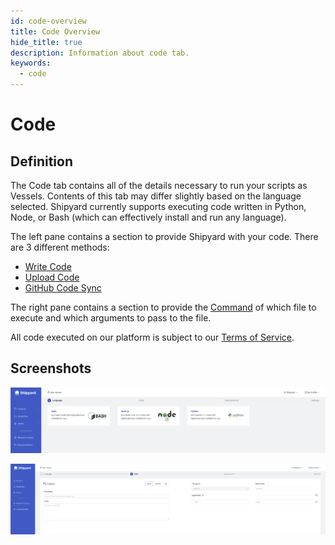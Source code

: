 ```yaml
---
id: code-overview
title: Code Overview
hide_title: true
description: Information about code tab.
keywords:
  - code
---
```


# Code

## Definition

The Code tab contains all of the details necessary to run your scripts as Vessels. Contents of this tab may differ slightly based on the language selected. Shipyard currently supports executing code written in Python, Node, or Bash \(which can effectively install and run any language\).

The left pane contains a section to provide Shipyard with your code. There are 3 different methods:

- [Write Code](write-code.md)
- [Upload Code](upload-code.md)
- [GitHub Code Sync](git-connection.md)

The right pane contains a section to provide the [Command](command.md) of which file to execute and which arguments to pass to the file.

All code executed on our platform is subject to our [Terms of Service](https://www.shipyardapp.com/legal/terms).

## Screenshots

![](../../.gitbook/assets/language_selection.png)

![](../../.gitbook/assets/code_tab.png)
